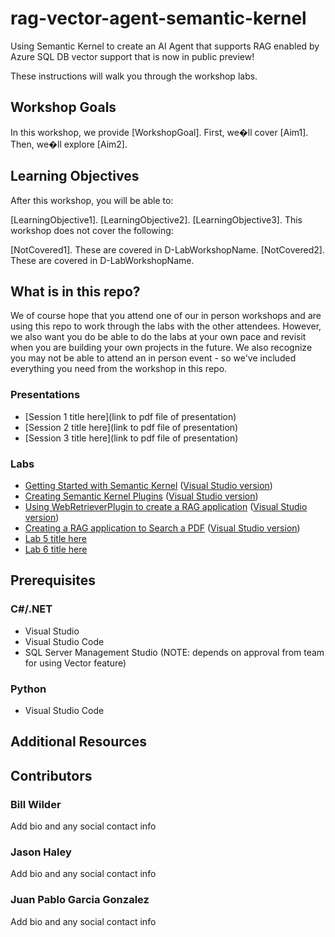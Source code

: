 # rag-vector-agent-semantic-kernel

Using Semantic Kernel to create an AI Agent that supports RAG enabled by Azure SQL DB vector support that is now in public preview!

<insert some title page screenshot for the workshop>

These instructions will walk you through the workshop labs.

## Workshop Goals

In this workshop, we provide [WorkshopGoal]. First, we�ll cover [Aim1]. Then, we�ll explore [Aim2].


## Learning Objectives

After this workshop, you will be able to:

[LearningObjective1].
[LearningObjective2].
[LearningObjective3].
This workshop does not cover the following:

[NotCovered1]. These are covered in D-LabWorkshopName.
[NotCovered2]. These are covered in D-LabWorkshopName.

## What is in this repo?

We of course hope that you attend one of our in person workshops and are using this repo to work through the labs with the other attendees. However, we also want you do be able to do the labs at your own pace and revisit when you are building your own projects in the future. We also recognize you may not be able to attend an in person event - so we've included everything you need from the workshop in this repo.

### Presentations

* [Session 1 title here](link to pdf file of presentation)
* [Session 2 title here](link to pdf file of presentation)
* [Session 3 title here](link to pdf file of presentation)

### Labs

* [Getting Started with Semantic Kernel](./labs/lab1/readme.md) ([Visual Studio version](./labs/lab1/readme-vs.md))
* [Creating Semantic Kernel Plugins](./labs/lab2/readme.md) ([Visual Studio version](./labs/lab2/readme-vs.md))
* [Using WebRetrieverPlugin to create a RAG application](./labs/lab3/readme.md) ([Visual Studio version](./labs/lab3/readme-vs.md))
* [Creating a RAG application to Search a PDF](./labs/lab4/readme.md) ([Visual Studio version](./labs/lab4/readme-vs.md))
* [Lab 5 title here](./lab5/readme.md)
* [Lab 6 title here](./lab6/readme.md)

## Prerequisites

### C#/.NET

* Visual Studio
* Visual Studio Code
* SQL Server Management Studio (NOTE: depends on approval from team for using Vector feature)

### Python

* Visual Studio Code

## Additional Resources

## Contributors

### Bill Wilder
Add bio and any social contact info

### Jason Haley
Add bio and any social contact info

### Juan Pablo Garcia Gonzalez
Add bio and any social contact info